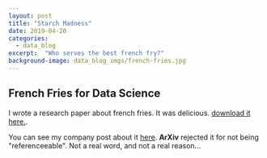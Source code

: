```yaml
---
layout: post
title: "Starch Madness"
date: 2019-04-20
categories:
  - data_blog
excerpt:  "Who serves the best french fry?"
background-image: data_blog_imgs/french-fries.jpg
---
```


## French Fries for Data Science

I wrote a research paper about french fries. It was delicious. [download it here.](..\assets\starch_madness.pdf).

You can see my company post about it <a href="https://retina.ai/blog/data-science-for-french-fries/">here</a>. **ArXiv** rejected it for not being "referenceeable". Not a real word, and not a real reason...

<object data="..\assets\starch_madness.pdf" width="1000" height="1000" type='application/pdf'/>
